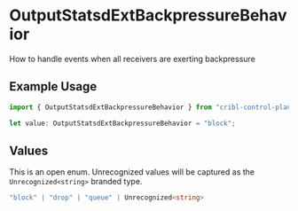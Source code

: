 # OutputStatsdExtBackpressureBehavior

How to handle events when all receivers are exerting backpressure

## Example Usage

```typescript
import { OutputStatsdExtBackpressureBehavior } from "cribl-control-plane/models";

let value: OutputStatsdExtBackpressureBehavior = "block";
```

## Values

This is an open enum. Unrecognized values will be captured as the `Unrecognized<string>` branded type.

```typescript
"block" | "drop" | "queue" | Unrecognized<string>
```